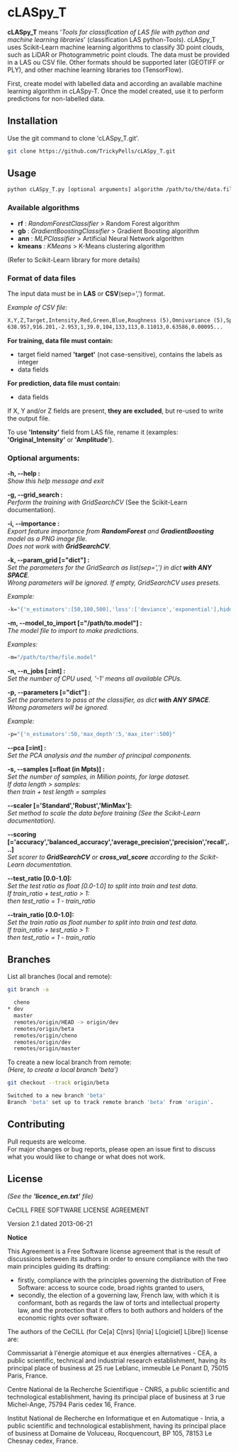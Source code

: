 # **cLASpy_T**

**cLASpy_T** means '*Tools for classification of LAS file with python and machine learning libraries*' (classification LAS python-Tools). 
cLASpy_T uses Scikit-Learn machine learning algorithms to classify 3D point clouds, such as LiDAR or Photogrammetric point clouds.
The data must be provided in a LAS ou CSV file. Other formats should be supported later (GEOTIFF or PLY), and other machine learning libraries too (TensorFlow).

First, create model with labelled data and according an available machine learning algorithm in cLASpy-T.
Once the model created, use it to perform predictions for non-labelled data.

## **Installation**

Use the git command to clone 'cLASpy_T.git'.

```bash
git clone https://github.com/TrickyPells/cLASpy_T.git
```

## **Usage**

```bash
python cLASpy_T.py [optional arguments] algorithm /path/to/the/data.file
```

### **Available algorithms**

* **rf** : *RandomForestClassifier* > Random Forest algorithm
* **gb** : *GradientBoostingClassifier* > Gradient Boosting algorithm
* **ann** : *MLPClassifier* > Artificial Neural Network algorithm
* **kmeans** : *KMeans* > K-Means clustering algorithm

(Refer to Scikit-Learn library for more details)

### **Format of data files**

The input data must be in **LAS** or **CSV**(sep=',') format.

*Example of CSV file:*
```txt
X,Y,Z,Target,Intensity,Red,Green,Blue,Roughness (5),Omnivariance (5),Sphericity (5)...
638.957,916.201,-2.953,1,39.0,104,133,113,0.11013,0.63586,0.00095...
```

**For training, data file must contain:**

* target field named **'target'** (not case-sensitive), contains the labels as integer 
* data fields

**For prediction, data file must contain:**

* data fields


If X, Y and/or Z fields are present, **they are excluded**, but re-used to write the output file.

To use **'Intensity'** field from LAS file, rename it (examples: **'Original_Intensity'** or **'Amplitude'**).

### **Optional arguments:**

**-h, --help :**\
*Show this help message and exit*

**-g, --grid_search :**\
*Perform the training with GridSearchCV* (See the Scikit-Learn documentation).

**-i, --importance :**\
*Export feature importance from **RandomForest** and **GradientBoosting** model as a PNG image file.\
Does not work with **GridSearchCV**.*

**-k, --param_grid [="dict"] :**\
*Set the parameters for the GridSearch as list(sep=',') in dict **with ANY SPACE**.\
Wrong parameters will be ignored. If empty, GridSearchCV uses presets.*

*Example:*
```bash
-k="{'n_estimators':[50,100,500],'loss':['deviance','exponential'],hidden_layer_sizes':[[100,100],[50,100,50]]}"    
```                            
 **-m, --model_to_import [="/path/to.model"] :**\
*The model file to import to make predictions.*

*Examples:*
```bash
-m="/path/to/the/file.model"
```
 **-n, --n_jobs [=int] :**\
*Set the number of CPU used, '-1' means all available CPUs.*

**-p, --parameters [="dict"] :**\
*Set the parameters to pass at the classifier, as dict **with ANY SPACE**.*\
*Wrong parameters will be ignored.*

*Example:*
```bash
-p="{'n_estimators':50,'max_depth':5,'max_iter':500}"
```

**--pca [=int] :**\
*Set the PCA analysis and the number of principal components.*

**-s, --samples [=float (in Mpts)] :**\
*Set the number of samples, in Million points, for large dataset.\
If data length > samples:\
then train + test length = samples*

**--scaler [='Standard','Robust','MinMax']:**\
*Set method to scale the data before training (See the Scikit-Learn documentation).*

**--scoring [='accuracy','balanced_accuracy','average_precision','precision','recall',...]**\
*Set scorer to **GridSearchCV** or **cross_val_score** according to the Scikit-Learn documentation.*

**--test_ratio [0.0-1.0]:**\
*Set the test ratio as float [0.0-1.0] to split into train and test data.\
If train_ratio + test_ratio > 1:\
then test_ratio = 1 - train_ratio*

**--train_ratio [0.0-1.0]:**\
*Set the train ratio as float number to split into train and test data.\
If train_ratio + test_ratio > 1:\
then test_ratio = 1 - train_ratio*

## **Branches**
List all branches (local and remote):
```bash
git branch -a
```

```bash
  cheno
* dev
  master
  remotes/origin/HEAD -> origin/dev
  remotes/origin/beta
  remotes/origin/cheno
  remotes/origin/dev
  remotes/origin/master
```

To create a new local branch from remote:\
*(Here, to create a local branch 'beta')*

```bash
git checkout --track origin/beta
```

```bash
Switched to a new branch 'beta'
Branch 'beta' set up to track remote branch 'beta' from 'origin'.
```

## **Contributing**
Pull requests are welcome.\
For major changes or bug reports, please open an issue first to discuss what you would like to change or what does not work.

## **License**
*(See the **'licence_en.txt'** file)*

CeCILL FREE SOFTWARE LICENSE AGREEMENT

Version 2.1 dated 2013-06-21

**Notice**

This Agreement is a Free Software license agreement that is the result
of discussions between its authors in order to ensure compliance with
the two main principles guiding its drafting:

  * firstly, compliance with the principles governing the distribution
    of Free Software: access to source code, broad rights granted to users,
  * secondly, the election of a governing law, French law, with which it
    is conformant, both as regards the law of torts and intellectual
    property law, and the protection that it offers to both authors and
    holders of the economic rights over software.

The authors of the CeCILL (for Ce[a] C[nrs] I[nria] L[ogiciel] L[ibre]) 
license are: 

Commissariat à l'énergie atomique et aux énergies alternatives - CEA, a
public scientific, technical and industrial research establishment,
having its principal place of business at 25 rue Leblanc, immeuble Le
Ponant D, 75015 Paris, France.

Centre National de la Recherche Scientifique - CNRS, a public scientific
and technological establishment, having its principal place of business
at 3 rue Michel-Ange, 75794 Paris cedex 16, France.

Institut National de Recherche en Informatique et en Automatique -
Inria, a public scientific and technological establishment, having its
principal place of business at Domaine de Voluceau, Rocquencourt, BP
105, 78153 Le Chesnay cedex, France.

